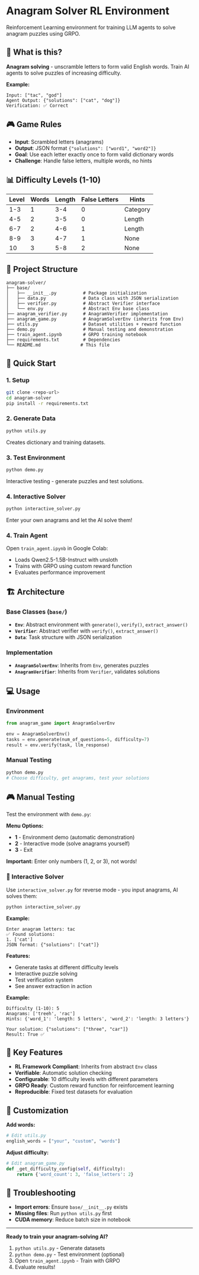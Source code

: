 # Anagram Solver RL Environment

Reinforcement Learning environment for training LLM agents to solve anagram puzzles using GRPO.

## 🎯 What is this?

**Anagram solving** - unscramble letters to form valid English words. Train AI agents to solve puzzles of increasing difficulty.

**Example:**
```
Input: ["tac", "god"] 
Agent Output: {"solutions": ["cat", "dog"]}
Verification: ✅ Correct
```

## 🎮 Game Rules

- **Input**: Scrambled letters (anagrams)
- **Output**: JSON format `{"solutions": ["word1", "word2"]}`
- **Goal**: Use each letter exactly once to form valid dictionary words
- **Challenge**: Handle false letters, multiple words, no hints

## 📊 Difficulty Levels (1-10)

| Level | Words | Length | False Letters | Hints |
|-------|-------|--------|---------------|-------|
| 1-3   | 1     | 3-4    | 0             | Category |
| 4-5   | 2     | 3-5    | 0             | Length |
| 6-7   | 2     | 4-6    | 1             | Length |
| 8-9   | 3     | 4-7    | 1             | None |
| 10    | 3     | 5-8    | 2             | None |

## 📁 Project Structure

```
anagram-solver/
├── base/
│   ├── __init__.py          # Package initialization
│   ├── data.py              # Data class with JSON serialization
│   ├── verifier.py          # Abstract Verifier interface
│   └── env.py               # Abstract Env base class
├── anagram_verifier.py      # AnagramVerifier implementation
├── anagram_game.py          # AnagramSolverEnv (inherits from Env)
├── utils.py                 # Dataset utilities + reward function
├── demo.py                  # Manual testing and demonstration
├── train_agent.ipynb        # GRPO training notebook
├── requirements.txt         # Dependencies
└── README.md               # This file
```

## 🚀 Quick Start

### 1. Setup
```bash
git clone <repo-url>
cd anagram-solver
pip install -r requirements.txt
```

### 2. Generate Data
```bash
python utils.py
```
Creates dictionary and training datasets.

### 3. Test Environment
```bash
python demo.py
```
Interactive testing - generate puzzles and test solutions.

### 4. Interactive Solver
```bash
python interactive_solver.py
```
Enter your own anagrams and let the AI solve them!

### 4. Train Agent
Open `train_agent.ipynb` in Google Colab:
- Loads Qwen2.5-1.5B-Instruct with unsloth
- Trains with GRPO using custom reward function
- Evaluates performance improvement

## 🏗️ Architecture

### Base Classes (`base/`)
- **`Env`**: Abstract environment with `generate()`, `verify()`, `extract_answer()`
- **`Verifier`**: Abstract verifier with `verify()`, `extract_answer()`
- **`Data`**: Task structure with JSON serialization

### Implementation
- **`AnagramSolverEnv`**: Inherits from `Env`, generates puzzles
- **`AnagramVerifier`**: Inherits from `Verifier`, validates solutions

## 💻 Usage

### Environment
```python
from anagram_game import AnagramSolverEnv

env = AnagramSolverEnv()
tasks = env.generate(num_of_questions=5, difficulty=7)
result = env.verify(task, llm_response)
```

### Manual Testing
```python
python demo.py
# Choose difficulty, get anagrams, test your solutions
```

## 🎮 Manual Testing

Test the environment with `demo.py`:

**Menu Options:**
- **1** - Environment demo (automatic demonstration)
- **2** - Interactive mode (solve anagrams yourself)
- **3** - Exit

**Important:** Enter only numbers (1, 2, or 3), not words!

### 🤖 Interactive Solver

Use `interactive_solver.py` for reverse mode - you input anagrams, AI solves them:

```bash
python interactive_solver.py
```

**Example:**
```
Enter anagram letters: tac
✅ Found solutions:
1. ['cat']
JSON format: {"solutions": ["cat"]}
```

**Features:**
- Generate tasks at different difficulty levels
- Interactive puzzle solving
- Test verification system
- See answer extraction in action

**Example:**
```
Difficulty (1-10): 5
Anagrams: ['treeh', 'rac']
Hints: {'word_1': 'length: 5 letters', 'word_2': 'length: 3 letters'}

Your solution: {"solutions": ["three", "car"]}
Result: True ✅
```

## 🎯 Key Features

- **RL Framework Compliant**: Inherits from abstract `Env` class
- **Verifiable**: Automatic solution checking
- **Configurable**: 10 difficulty levels with different parameters
- **GRPO Ready**: Custom reward function for reinforcement learning
- **Reproducible**: Fixed test datasets for evaluation

## 🔧 Customization

**Add words:**
```python
# Edit utils.py
english_words = ["your", "custom", "words"]
```

**Adjust difficulty:**
```python
# Edit anagram_game.py
def _get_difficulty_config(self, difficulty):
    return {'word_count': 3, 'false_letters': 2}
```

## 🚨 Troubleshooting

- **Import errors**: Ensure `base/__init__.py` exists
- **Missing files**: Run `python utils.py` first
- **CUDA memory**: Reduce batch size in notebook

---

**Ready to train your anagram-solving AI?**

1. `python utils.py` - Generate datasets
2. `python demo.py` - Test environment (optional)
3. Open `train_agent.ipynb` - Train with GRPO
4. Evaluate results!